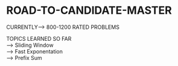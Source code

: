 # ROAD-TO-CANDIDATE-MASTER
CURRENTLY--> 800-1200 RATED PROBLEMS

TOPICS LEARNED SO FAR\
 --> Sliding Window\
 --> Fast Exponentation\
 --> Prefix Sum
